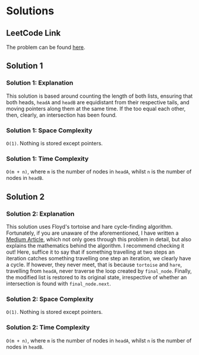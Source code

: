 # Solutions

## LeetCode Link

The problem can be found [here](https://leetcode.com/problems/intersection-of-two-linked-lists/).

## Solution 1

### Solution 1: Explanation

This solution is based around counting the length of both lists,
ensuring that both heads, `headA` and `headB` are equidistant
from their respective tails, and moving pointers along them at the same
time. If the too equal each other, then, clearly, an intersection
has been found.

### Solution 1: Space Complexity

`O(1)`. Nothing is stored except pointers.

### Solution 1: Time Complexity

`O(m + n)`, where `m` is the number of nodes in `headA`, whilst `n` is
the number of nodes in `headB`.

## Solution 2

### Solution 2: Explanation

This solution uses Floyd's tortoise and hare cycle-finding algorithm.
Fortunately, if you are unaware of the aforementioned, I have written a
[Medium Article](https://medium.com/@edgar-loves-python/the-tortoise-the-hare-and-the-cyclical-linked-list-1b51acab5b?source=friends_link&sk=b8505cbe79e5b73d28c87f0b6f0ec3cf),
which not only goes through this problem in detail, but also explains the
mathematics behind the algorithm. I recommend checking it out! Here, suffice
it to say that if something travelling at two steps an iteration catches
something travelling one step an iteration, we clearly have a cycle.
If however, they never meet, that is because `tortoise` and `hare`,
travelling from `headA`, never traverse the loop created by `final_node`.
Finally, the modified list is restored to its original state, irrespective
of whether an intersection is found with `final_node.next`.

### Solution 2: Space Complexity

`O(1)`. Nothing is stored except pointers.

### Solution 2: Time Complexity

`O(m + n)`, where `m` is the number of nodes in `headA`, whilst `n` is
the number of nodes in `headB`.

